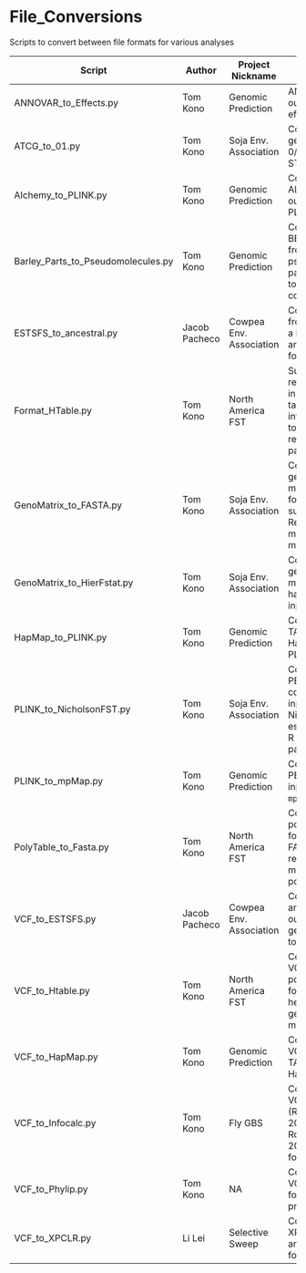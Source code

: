 # File_Conversions
Scripts to convert between file formats for various analyses

| Script | Author | Project Nickname | Description |
|--------|--------|------------------|-------------|
| ANNOVAR_to_Effects.py| Tom Kono | Genomic Prediction | ANNOVAR output to SNP effects table |
| ATCG_to_01.py | Tom Kono | Soja Env. Association | Convert ATCG genotypes to 0/1 for STRUCTURE |
| Alchemy_to_PLINK.py | Tom Kono | Genomic Prediction | Convert ALCHEMY output report to PLINK PED |
| Barley_Parts_to_Pseudomolecules.py | Tom Kono | Genomic Prediction | Convert VCF or BED coordinates from the IPK psuedomolecule parts assembly to the non-split coordinates. |
| ESTSFS_to_ancestral.py | Jacob Pacheco | Cowpea Env. Association | Convert output from est-sfs to a list of ancestral state for each SNP  |
| Format_HTable.py | Tom Kono | North America FST | Subset or reorder samples in a Hudson table for input into libsequence tools that require partitioning |
| GenoMatrix_to_FASTA.py | Tom Kono | Soja Env. Association | Convert a genotyping matrix to FASTA for libsequence summaries. Removes monomorphic markers. |
| GenoMatrix_to_HierFstat.py | Tom Kono | Soja Env. Association | Convert a genotyping matrix to haploid hierfstat input |
| HapMap_to_PLINK.py | Tom Kono | Genomic Prediction | Convert a TASSEL HapMap file to PLINK PED |
| PLINK_to_NicholsonFST.py | Tom Kono | Soja Env. Association | Convert a PLINK PED+CLST combination to inputs for Nicholson FST estimation in the R `popgen` package |
| PLINK_to_mpMap.py | Tom Kono | Genomic Prediction | Convert PLINK PED/MAP to inputs for the R `mpMap` package |
| PolyTable_to_Fasta.py | Tom Kono | North America FST | Convert a polytable-like format to FASTA, removing monomorphic positions |
| VCF_to_ESTSFS.py | Jacob Pacheco | Cowpea Env. Association | Convert VCF and BED files of outgroup genotype states to est-sfs input |
| VCF_to_Htable.py | Tom Kono | North America FST | Convert from a VCF to a polytable-like format. Codes heterozygous genotypes as missing |
| VCF_to_HapMap.py | Tom Kono | Genomic Prediction | Convert from VCF to a TASSEL HapMap format |
| VCF_to_Infocalc.py | Tom Kono | Fly GBS | Convert from VCF to Infocalc (Rosenberg 2003; Rosenberg 2005) input format |
| VCF_to_Phylip.py | Tom Kono | NA | Convert from a VCF to an input for PHYLIP programs |
| VCF_to_XPCLR.py | Li Lei | Selective Sweep | Convert VCF to XPCLR geno and map file format |

